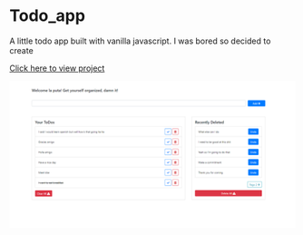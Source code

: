 # Todo_app
A little todo app built with vanilla javascript. I was bored so decided to create

[Click here to view project](https://thatjsprof.github.io/Todo_app/)

![github image to todo app](/ToDo-App.png)
